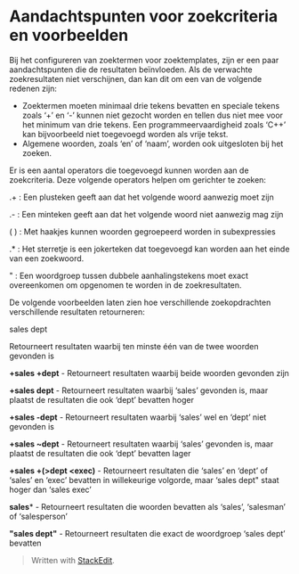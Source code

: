 # Aandachtspunten voor zoekcriteria en voorbeelden

Bij het configureren van zoektermen voor zoektemplates, zijn er een paar aandachtspunten die de resultaten beïnvloeden. Als de verwachte zoekresultaten niet verschijnen, dan kan dit om een van de volgende redenen zijn:

-   Zoektermen moeten minimaal drie tekens bevatten en speciale tekens zoals ‘+’ en ‘-’ kunnen niet gezocht worden en tellen dus niet mee voor het minimum van drie tekens. Een programmeervaardigheid zoals ‘C++’ kan bijvoorbeeld niet toegevoegd worden als vrije tekst.
-   Algemene woorden, zoals ‘en’ of ‘naam’, worden ook uitgesloten bij het zoeken.

Er is een aantal operators die toegevoegd kunnen worden aan de zoekcriteria. Deze volgende operators helpen om gerichter te zoeken:

.+ : Een plusteken geeft aan dat het volgende woord aanwezig moet zijn

.- : Een minteken geeft aan dat het volgende woord niet aanwezig mag zijn

( ) : Met haakjes kunnen woorden gegroepeerd worden in subexpressies

.* : Het sterretje is een jokerteken dat toegevoegd kan worden aan het einde van een zoekwoord.

" : Een woordgroep tussen dubbele aanhalingstekens moet exact overeenkomen om opgenomen te worden in de zoekresultaten.

De volgende voorbeelden laten zien hoe verschillende zoekopdrachten verschillende resultaten retourneren:

sales dept

Retourneert resultaten waarbij ten minste één van de twee woorden gevonden is

**+sales +dept** - Retourneert resultaten waarbij beide woorden gevonden zijn

**+sales dept** - Retourneert resultaten waarbij ‘sales’ gevonden is, maar plaatst de resultaten die ook ‘dept’ bevatten hoger

**+sales -dept** - Retourneert resultaten waarbij ‘sales’ wel en ‘dept’ niet gevonden is

**+sales ~dept** - Retourneert resultaten waarbij ‘sales’ gevonden is, maar plaatst de resultaten die ook ‘dept’ bevatten lager

**+sales +(>dept <exec)** - Retourneert resultaten die ‘sales’ en ‘dept’ of ‘sales’ en ‘exec’ bevatten in willekeurige volgorde, maar ‘sales dept" staat hoger dan ‘sales exec’

**sales*** - Retourneert resultaten die woorden bevatten als ‘sales’, ‘salesman’ of ‘salesperson’

**"sales dept"** - Retourneert resultaten die exact de woordgroep ‘sales dept’ bevatten


> Written with [StackEdit](https://stackedit.io/).
<!--stackedit_data:
eyJoaXN0b3J5IjpbMTUxODM2ODA4XX0=
-->